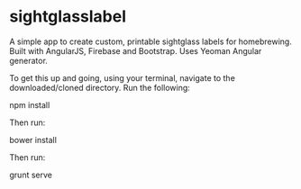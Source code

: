 # sightglasslabel
A simple app to create custom, printable sightglass labels for homebrewing. Built with AngularJS, Firebase and Bootstrap. Uses Yeoman Angular generator.

To get this up and going, using your terminal, navigate to the downloaded/cloned directory. Run the following:

npm install

Then run:

bower install

Then run:

grunt serve
